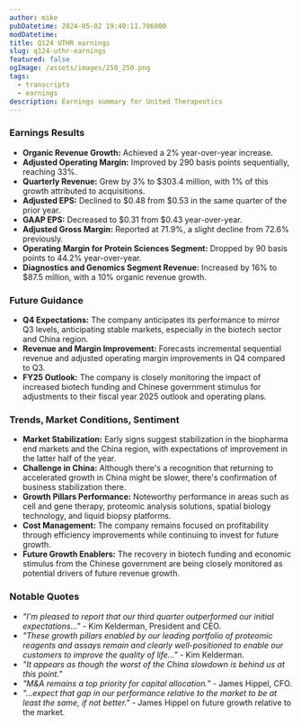 ```yaml
---
author: mike
pubDatetime: 2024-05-02 19:40:11.706000
modDatetime: 
title: Q124 UTHR earnings
slug: q124-uthr-earnings
featured: false
ogImage: /assets/images/250_250.png
tags:
  - transcripts
  - earnings
description: Earnings summary for United Therapeutics
---
```

### Earnings Results
- **Organic Revenue Growth:** Achieved a 2% year-over-year increase.
- **Adjusted Operating Margin:** Improved by 290 basis points sequentially, reaching 33%.
- **Quarterly Revenue:** Grew by 3% to $303.4 million, with 1% of this growth attributed to acquisitions.
- **Adjusted EPS:** Declined to $0.48 from $0.53 in the same quarter of the prior year.
- **GAAP EPS:** Decreased to $0.31 from $0.43 year-over-year.
- **Adjusted Gross Margin:** Reported at 71.9%, a slight decline from 72.6% previously.
- **Operating Margin for Protein Sciences Segment:** Dropped by 90 basis points to 44.2% year-over-year.
- **Diagnostics and Genomics Segment Revenue:** Increased by 16% to $87.5 million, with a 10% organic revenue growth.

### Future Guidance
- **Q4 Expectations:** The company anticipates its performance to mirror Q3 levels, anticipating stable markets, especially in the biotech sector and China region.
- **Revenue and Margin Improvement:** Forecasts incremental sequential revenue and adjusted operating margin improvements in Q4 compared to Q3.
- **FY25 Outlook:** The company is closely monitoring the impact of increased biotech funding and Chinese government stimulus for adjustments to their fiscal year 2025 outlook and operating plans.

### Trends, Market Conditions, Sentiment
- **Market Stabilization:** Early signs suggest stabilization in the biopharma end markets and the China region, with expectations of improvement in the latter half of the year.
- **Challenge in China:** Although there's a recognition that returning to accelerated growth in China might be slower, there's confirmation of business stabilization there.
- **Growth Pillars Performance:** Noteworthy performance in areas such as cell and gene therapy, proteomic analysis solutions, spatial biology technology, and liquid biopsy platforms.
- **Cost Management:** The company remains focused on profitability through efficiency improvements while continuing to invest for future growth.
- **Future Growth Enablers:** The recovery in biotech funding and economic stimulus from the Chinese government are being closely monitored as potential drivers of future revenue growth.

### Notable Quotes
- _"I'm pleased to report that our third quarter outperformed our initial expectations..."_ - Kim Kelderman, President and CEO.
- _"These growth pillars enabled by our leading portfolio of proteomic reagents and assays remain and clearly well-positioned to enable our customers to improve the quality of life..."_ - Kim Kelderman.
- _"It appears as though the worst of the China slowdown is behind us at this point."_
- _"M&A remains a top priority for capital allocation."_ - James Hippel, CFO.
- _"...expect that gap in our performance relative to the market to be at least the same, if not better."_ - James Hippel on future growth relative to the market.
